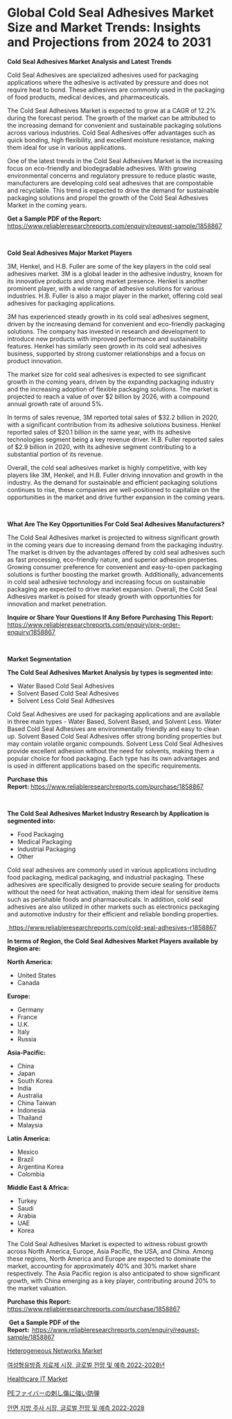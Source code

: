 <p><h1>Global Cold Seal Adhesives Market Size and Market Trends: Insights and Projections from 2024 to 2031</h1></p><p><strong>Cold Seal Adhesives Market Analysis and Latest Trends</strong></p>
<p><p>Cold Seal Adhesives are specialized adhesives used for packaging applications where the adhesive is activated by pressure and does not require heat to bond. These adhesives are commonly used in the packaging of food products, medical devices, and pharmaceuticals.</p><p>The Cold Seal Adhesives Market is expected to grow at a CAGR of 12.2% during the forecast period. The growth of the market can be attributed to the increasing demand for convenient and sustainable packaging solutions across various industries. Cold Seal Adhesives offer advantages such as quick bonding, high flexibility, and excellent moisture resistance, making them ideal for use in various applications.</p><p>One of the latest trends in the Cold Seal Adhesives Market is the increasing focus on eco-friendly and biodegradable adhesives. With growing environmental concerns and regulatory pressure to reduce plastic waste, manufacturers are developing cold seal adhesives that are compostable and recyclable. This trend is expected to drive the demand for sustainable packaging solutions and propel the growth of the Cold Seal Adhesives Market in the coming years.</p></p>
<p><strong>Get a Sample PDF of the Report:&nbsp;</strong> <a href="https://www.reliableresearchreports.com/enquiry/request-sample/1858867">https://www.reliableresearchreports.com/enquiry/request-sample/1858867</a></p>
<p>&nbsp;</p>
<p><strong>Cold Seal Adhesives Major Market Players</strong></p>
<p><p>3M, Henkel, and H.B. Fuller are some of the key players in the cold seal adhesives market. 3M is a global leader in the adhesive industry, known for its innovative products and strong market presence. Henkel is another prominent player, with a wide range of adhesive solutions for various industries. H.B. Fuller is also a major player in the market, offering cold seal adhesives for packaging applications.</p><p>3M has experienced steady growth in its cold seal adhesives segment, driven by the increasing demand for convenient and eco-friendly packaging solutions. The company has invested in research and development to introduce new products with improved performance and sustainability features. Henkel has similarly seen growth in its cold seal adhesives business, supported by strong customer relationships and a focus on product innovation.</p><p>The market size for cold seal adhesives is expected to see significant growth in the coming years, driven by the expanding packaging industry and the increasing adoption of flexible packaging solutions. The market is projected to reach a value of over $2 billion by 2026, with a compound annual growth rate of around 5%.</p><p>In terms of sales revenue, 3M reported total sales of $32.2 billion in 2020, with a significant contribution from its adhesive solutions business. Henkel reported sales of $20.1 billion in the same year, with its adhesive technologies segment being a key revenue driver. H.B. Fuller reported sales of $2.9 billion in 2020, with its adhesive segment contributing to a substantial portion of its revenue.</p><p>Overall, the cold seal adhesives market is highly competitive, with key players like 3M, Henkel, and H.B. Fuller driving innovation and growth in the industry. As the demand for sustainable and efficient packaging solutions continues to rise, these companies are well-positioned to capitalize on the opportunities in the market and drive further expansion in the coming years.</p></p>
<p>&nbsp;</p>
<p><strong>What Are The Key Opportunities For Cold Seal Adhesives Manufacturers?</strong></p>
<p><p>The Cold Seal Adhesives market is projected to witness significant growth in the coming years due to increasing demand from the packaging industry. The market is driven by the advantages offered by cold seal adhesives such as fast processing, eco-friendly nature, and superior adhesion properties. Growing consumer preference for convenient and easy-to-open packaging solutions is further boosting the market growth. Additionally, advancements in cold seal adhesive technology and increasing focus on sustainable packaging are expected to drive market expansion. Overall, the Cold Seal Adhesives market is poised for steady growth with opportunities for innovation and market penetration.</p></p>
<p><strong>Inquire or Share Your Questions If Any Before Purchasing This Report:</strong> <a href="https://www.reliableresearchreports.com/enquiry/pre-order-enquiry/1858867">https://www.reliableresearchreports.com/enquiry/pre-order-enquiry/1858867</a></p>
<p>&nbsp;</p>
<p><strong>Market Segmentation</strong></p>
<p><strong>The Cold Seal Adhesives Market Analysis by types is segmented into:</strong></p>
<p><ul><li>Water Based Cold Seal Adhesives</li><li>Solvent Based Cold Seal Adhesives</li><li>Solvent Less Cold Seal Adhesives</li></ul></p>
<p><p>Cold Seal Adhesives are used for packaging applications and are available in three main types - Water Based, Solvent Based, and Solvent Less. Water Based Cold Seal Adhesives are environmentally friendly and easy to clean up. Solvent Based Cold Seal Adhesives offer strong bonding properties but may contain volatile organic compounds. Solvent Less Cold Seal Adhesives provide excellent adhesion without the need for solvents, making them a popular choice for food packaging. Each type has its own advantages and is used in different applications based on the specific requirements.</p></p>
<p><strong>Purchase this Report:&nbsp;</strong><a href="https://www.reliableresearchreports.com/purchase/1858867">https://www.reliableresearchreports.com/purchase/1858867</a></p>
<p>&nbsp;</p>
<p><strong>The Cold Seal Adhesives Market Industry Research by Application is segmented into:</strong></p>
<p><ul><li>Food Packaging</li><li>Medical Packaging</li><li>Industrial Packaging</li><li>Other</li></ul></p>
<p><p>Cold seal adhesives are commonly used in various applications including food packaging, medical packaging, and industrial packaging. These adhesives are specifically designed to provide secure sealing for products without the need for heat activation, making them ideal for sensitive items such as perishable foods and pharmaceuticals. In addition, cold seal adhesives are also utilized in other markets such as electronics packaging and automotive industry for their efficient and reliable bonding properties.</p></p>
<p><a href="https://www.reliableresearchreports.com/cold-seal-adhesives-r1858867">&nbsp;https://www.reliableresearchreports.com/cold-seal-adhesives-r1858867</a></p>
<p><strong>In terms of Region, the Cold Seal Adhesives Market Players available by Region are:</strong></p>
<p>
    <p> <strong> North America: </strong>
        <ul>
            <li>United States</li>
            <li>Canada</li>
        </ul>
        </p> 
    <p> <strong> Europe: </strong>
        <ul>
            <li>Germany</li>
            <li>France</li>
            <li>U.K.</li>
            <li>Italy</li>
            <li>Russia</li>
        </ul>
        </p> 
    <p> <strong> Asia-Pacific: </strong>
        <ul>
            <li>China</li>
            <li>Japan</li>
            <li>South Korea</li>
            <li>India</li>
            <li>Australia</li>
            <li>China Taiwan</li>
            <li>Indonesia</li>
            <li>Thailand</li>
            <li>Malaysia</li>
        </ul>
        </p> 
    <p> <strong> Latin America: </strong>
        <ul>
            <li>Mexico</li>
            <li>Brazil</li>
            <li>Argentina Korea</li>
            <li>Colombia</li>
        </ul>
        </p> 
    <p> <strong> Middle East & Africa: </strong>
        <ul>
            <li>Turkey</li>
            <li>Saudi</li>
            <li>Arabia</li>
            <li>UAE</li>
            <li>Korea</li>
        </ul>
    </p>
    </p>
<p><p>The Cold Seal Adhesives Market is expected to witness robust growth across North America, Europe, Asia Pacific, the USA, and China. Among these regions, North America and Europe are expected to dominate the market, accounting for approximately 40% and 30% market share respectively. The Asia Pacific region is also anticipated to show significant growth, with China emerging as a key player, contributing around 20% to the market valuation.</p></p>
<p><strong>Purchase this Report: </strong><a href="https://www.reliableresearchreports.com/purchase/1858867">https://www.reliableresearchreports.com/purchase/1858867</a></p>
<p>&nbsp;<strong>Get a Sample PDF of the Report:&nbsp;&nbsp;</strong><a href="https://www.reliableresearchreports.com/enquiry/request-sample/1858867">https://www.reliableresearchreports.com/enquiry/request-sample/1858867</a></p>
<p><strong></strong></p>
<p><p><a href="https://github.com/cheribeninsig/Market-Research-Report-List-1/blob/main/heterogeneous-networks-market.md">Heterogeneous Networks Market</a></p><p><a href="https://github.com/berlianaparadilla48/Market-Research-Report-List-1/blob/main/5790934130129.md">여성형유방증 치료제 시장, 글로벌 전망 및 예측 2022-2028년</a></p><p><a href="https://github.com/AdrianaPaucek2023/Market-Research-Report-List-1/blob/main/healthcare-it-market.md">Healthcare IT Market</a></p><p><a href="https://github.com/DayanaRunolfsdottir/Market-Research-Report-List-1/blob/main/3913392112128.md">PEファイバーの刺し傷に強い防弾</a></p><p><a href="https://github.com/mdmazharulnwr786/Market-Research-Report-List-1/blob/main/8233157130130.md">안면 지방 주사 시장, 글로벌 전망 및 예측 2022-2028</a></p></p>